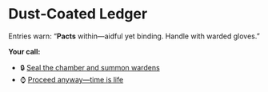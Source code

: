 # Dust‑Coated Ledger

Entries warn: “**Pacts** within—aidful yet binding. Handle with warded gloves.”

**Your call:**
- :lock: [Seal the chamber and summon wardens](endings/ending-protocol.md)
- :watch: [Proceed anyway—time is life](scenes/cut-medbay.md)

